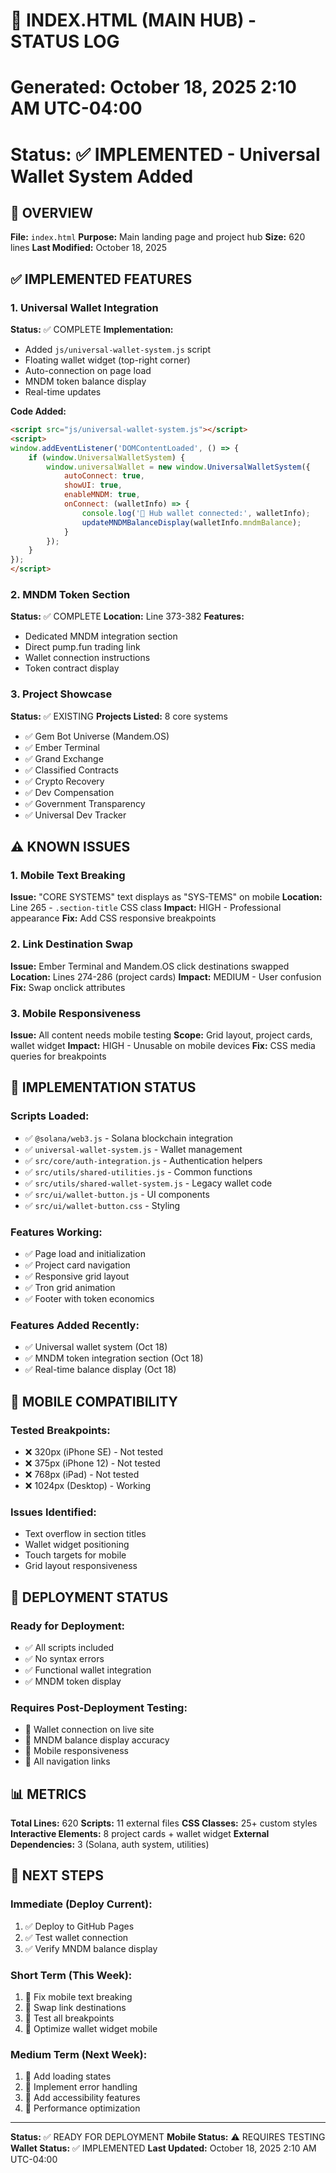 # 📄 INDEX.HTML (MAIN HUB) - STATUS LOG
# Generated: October 18, 2025 2:10 AM UTC-04:00
# Status: ✅ IMPLEMENTED - Universal Wallet System Added

## 🎯 OVERVIEW
**File:** `index.html`
**Purpose:** Main landing page and project hub
**Size:** 620 lines
**Last Modified:** October 18, 2025

## ✅ IMPLEMENTED FEATURES

### 1. Universal Wallet Integration
**Status:** ✅ COMPLETE
**Implementation:**
- Added `js/universal-wallet-system.js` script
- Floating wallet widget (top-right corner)
- Auto-connection on page load
- MNDM token balance display
- Real-time updates

**Code Added:**
```html
<script src="js/universal-wallet-system.js"></script>
<script>
window.addEventListener('DOMContentLoaded', () => {
    if (window.UniversalWalletSystem) {
        window.universalWallet = new window.UniversalWalletSystem({
            autoConnect: true,
            showUI: true,
            enableMNDM: true,
            onConnect: (walletInfo) => {
                console.log('🔗 Hub wallet connected:', walletInfo);
                updateMNDMBalanceDisplay(walletInfo.mndmBalance);
            }
        });
    }
});
</script>
```

### 2. MNDM Token Section
**Status:** ✅ COMPLETE
**Location:** Line 373-382
**Features:**
- Dedicated MNDM integration section
- Direct pump.fun trading link
- Wallet connection instructions
- Token contract display

### 3. Project Showcase
**Status:** ✅ EXISTING
**Projects Listed:** 8 core systems
- ✅ Gem Bot Universe (Mandem.OS)
- ✅ Ember Terminal
- ✅ Grand Exchange
- ✅ Classified Contracts
- ✅ Crypto Recovery
- ✅ Dev Compensation
- ✅ Government Transparency
- ✅ Universal Dev Tracker

## ⚠️ KNOWN ISSUES

### 1. Mobile Text Breaking
**Issue:** "CORE SYSTEMS" text displays as "SYS-TEMS" on mobile
**Location:** Line 265 - `.section-title` CSS class
**Impact:** HIGH - Professional appearance
**Fix:** Add CSS responsive breakpoints

### 2. Link Destination Swap
**Issue:** Ember Terminal and Mandem.OS click destinations swapped
**Location:** Lines 274-286 (project cards)
**Impact:** MEDIUM - User confusion
**Fix:** Swap onclick attributes

### 3. Mobile Responsiveness
**Issue:** All content needs mobile testing
**Scope:** Grid layout, project cards, wallet widget
**Impact:** HIGH - Unusable on mobile devices
**Fix:** CSS media queries for breakpoints

## 🔧 IMPLEMENTATION STATUS

### Scripts Loaded:
- ✅ `@solana/web3.js` - Solana blockchain integration
- ✅ `universal-wallet-system.js` - Wallet management
- ✅ `src/core/auth-integration.js` - Authentication helpers
- ✅ `src/utils/shared-utilities.js` - Common functions
- ✅ `src/utils/shared-wallet-system.js` - Legacy wallet code
- ✅ `src/ui/wallet-button.js` - UI components
- ✅ `src/ui/wallet-button.css` - Styling

### Features Working:
- ✅ Page load and initialization
- ✅ Project card navigation
- ✅ Responsive grid layout
- ✅ Tron grid animation
- ✅ Footer with token economics

### Features Added Recently:
- ✅ Universal wallet system (Oct 18)
- ✅ MNDM token integration section (Oct 18)
- ✅ Real-time balance display (Oct 18)

## 📱 MOBILE COMPATIBILITY

### Tested Breakpoints:
- ❌ 320px (iPhone SE) - Not tested
- ❌ 375px (iPhone 12) - Not tested
- ❌ 768px (iPad) - Not tested
- ❌ 1024px (Desktop) - Working

### Issues Identified:
- Text overflow in section titles
- Wallet widget positioning
- Touch targets for mobile
- Grid layout responsiveness

## 🚀 DEPLOYMENT STATUS

### Ready for Deployment:
- ✅ All scripts included
- ✅ No syntax errors
- ✅ Functional wallet integration
- ✅ MNDM token display

### Requires Post-Deployment Testing:
- 🔄 Wallet connection on live site
- 🔄 MNDM balance display accuracy
- 🔄 Mobile responsiveness
- 🔄 All navigation links

## 📊 METRICS

**Total Lines:** 620
**Scripts:** 11 external files
**CSS Classes:** 25+ custom styles
**Interactive Elements:** 8 project cards + wallet widget
**External Dependencies:** 3 (Solana, auth system, utilities)

## 🎯 NEXT STEPS

### Immediate (Deploy Current):
1. ✅ Deploy to GitHub Pages
2. ✅ Test wallet connection
3. ✅ Verify MNDM balance display

### Short Term (This Week):
1. 🔄 Fix mobile text breaking
2. 🔄 Swap link destinations
3. 🔄 Test all breakpoints
4. 🔄 Optimize wallet widget mobile

### Medium Term (Next Week):
1. 🔄 Add loading states
2. 🔄 Implement error handling
3. 🔄 Add accessibility features
4. 🔄 Performance optimization

---

**Status:** ✅ READY FOR DEPLOYMENT
**Mobile Status:** ⚠️ REQUIRES TESTING
**Wallet Status:** ✅ IMPLEMENTED
**Last Updated:** October 18, 2025 2:10 AM UTC-04:00
